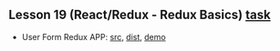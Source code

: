 ## Lesson 19 (React/Redux - Redux Basics) [task](https://github.com/pdffiller/js-react-school-tasks/blob/master/React-Redux/05-redux-basics.md)
* User Form Redux APP: [src](https://github.com/Cath-kb/js-school/tree/master/lesson19/user-form-redux), [dist](https://github.com/Cath-kb/js-school/tree/gh-pages/lesson19/user-form-redux), [demo](https://cath-kb.github.io/js-school/lesson19/user-form-redux)
